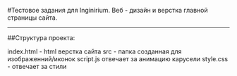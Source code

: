 #Тестовое задания для Inginirium. Веб - дизайн и верстка главной страницы сайта. 
___
##Структура проекта:

index.html - html верстка сайта 
src - папка созданная для изображенний/иконок
script.js отвечает за анимацию карусели 
style.css - отвечает за стили
